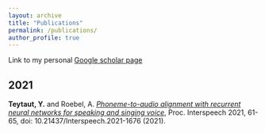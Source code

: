 ```yaml
---
layout: archive
title: "Publications"
permalink: /publications/
author_profile: true
---
```


Link to my personal [Google scholar page](https://scholar.google.com/citations?hl=fr&authuser=2&user=NfT1P1kAAAAJ)   

## 2021

**Teytaut, Y.** and Roebel, A. [*Phoneme-to-audio alignment with recurrent neural networks for speaking and singing voice*](https://www.isca-speech.org/archive/pdfs/interspeech_2021/teytaut21_interspeech.pdf), Proc. Interspeech 2021, 61-65, doi: 10.21437/Interspeech.2021-1676 (2021).

